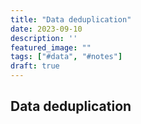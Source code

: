 ```yaml
---
title: "Data deduplication"
date: 2023-09-10
description: ''
featured_image: ""
tags: ["#data", "#notes"]
draft: true
---
```


## Data deduplication
